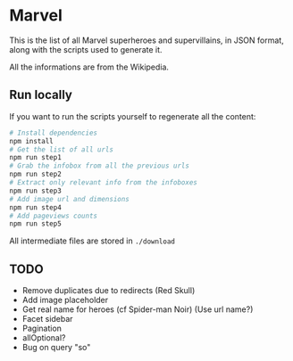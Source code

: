 # Marvel

This is the list of all Marvel superheroes and supervillains, in JSON format,
along with the scripts used to generate it.

All the informations are from the Wikipedia.

## Run locally

If you want to run the scripts yourself to regenerate all the content:

```sh
# Install dependencies
npm install
# Get the list of all urls
npm run step1
# Grab the infobox from all the previous urls
npm run step2
# Extract only relevant info from the infoboxes
npm run step3
# Add image url and dimensions
npm run step4
# Add pageviews counts
npm run step5
```

All intermediate files are stored in `./download`

## TODO

- Remove duplicates due to redirects (Red Skull)
- Add image placeholder
- Get real name for heroes (cf Spider-man Noir) (Use url name?)
- Facet sidebar
- Pagination
- allOptional?
- Bug on query "so"

